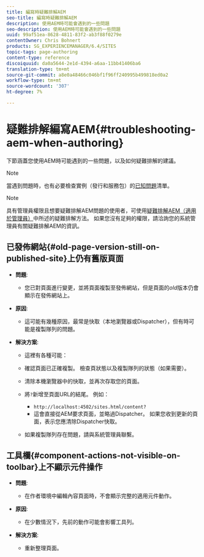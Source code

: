 ```yaml
---
title: 編寫時疑難排解AEM
seo-title: 編寫時疑難排解AEM
description: 使用AEM時可能會遇到的一些問題
seo-description: 使用AEM時可能會遇到的一些問題
uuid: 99af51ea-8628-4811-83f2-ab3f88f0279e
contentOwner: Chris Bohnert
products: SG_EXPERIENCEMANAGER/6.4/SITES
topic-tags: page-authoring
content-type: reference
discoiquuid: da0a5644-2e1d-4394-a6aa-11bb41406ba6
translation-type: tm+mt
source-git-commit: a8e0a48466c046bf1f96ff240995b499818ed0a2
workflow-type: tm+mt
source-wordcount: '307'
ht-degree: 7%

---
```



# 疑難排解編寫AEM{#troubleshooting-aem-when-authoring}

下節涵蓋您使用AEM時可能遇到的一些問題，以及如何疑難排解的建議。

>[!NOTE]
>
>當遇到問題時，也有必要檢查實例（發行和服務包）的[已知問題](/help/release-notes/known-issues.md)清單。

>[!NOTE]
>
>具有管理員權限且想要疑難排解AEM問題的使用者，可使用[疑難排解AEM（適用於管理員）](/help/sites-administering/troubleshoot.md)中所述的疑難排解方法。 如果您沒有足夠的權限，請洽詢您的系統管理員有關疑難排解AEM的資訊。

## 已發佈網站{#old-page-version-still-on-published-site}上仍有舊版頁面

* **問題**:

   * 您已對頁面進行變更，並將頁面複製至發佈網站，但是頁面的&#x200B;*old*&#x200B;版本仍會顯示在發佈網站上。

* **原因**:

   * 這可能有幾種原因，最常是快取（本地瀏覽器或Dispatcher），但有時可能是複製隊列的問題。

* **解決方案**:

   * 這裡有各種可能：
   * 確認頁面已正確複製。 檢查頁狀態以及複製隊列的狀態（如果需要）。
   * 清除本機瀏覽器中的快取，並再次存取您的頁面。
   * 將`?`新增至頁面URL的結尾。 例如：

      * `http://localhost:4502/sites.html/content?`
      * 這會直接從AEM要求頁面，並略過Dispatcher。 如果您收到更新的頁面，表示您應清除Dispatcher快取。
   * 如果複製隊列存在問題，請與系統管理員聯繫。


## 工具欄{#component-actions-not-visible-on-toolbar}上不顯示元件操作

* **問題**:

   * 在作者環境中編輯內容頁面時，不會顯示完整的適用元件動作。

* **原因**:

   * 在少數情況下，先前的動作可能會影響工具列。

* **解決方案**:

   * 重新整理頁面。

